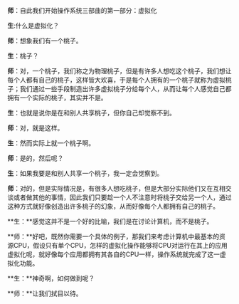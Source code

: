 **师**：自此我们开始操作系统三部曲的第一部分：虚拟化

**生**:什么是虚拟化？

**师**：想象我们有一个桃子。

**生**：桃子？

**师**：对，一个桃子，我们称之为物理桃子，但是有许多人想吃这个桃子，我们想让每个人都有自己的桃子，这样皆大欢喜，于是每个人拥有的一个桃子就称为虚拟桃子；我们通过一些手段制造出许多虚拟桃子分给每个人，从而让每个人感觉自己都拥有一个实际的桃子，其实并不是。

**生**：也就是说你是在和别人共享桃子，但你自己却觉察不到。

**师**：对，就是这样。

**生**：然而实际上就一个桃子啊。 

**师**：是的，然后呢？

**生**：如果我要是和别人共享一个桃子，我一定会觉察到。

**师**：对的，但是实际情况是，有很多人想吃桃子，但是大部分实际他们又在互相交谈或者做其他的事情，因此我们只要趁一个人不注意时将桃子交给另一个人，通过这种方式就好像创造出许多桃子的幻象，从而好像每个人都拥有自己的桃子。

**生：**感觉这并不是一个好的比喻，我们是在讨论计算机，而不是桃子。

**师：**好吧，既然你需要一个具体的例子，那我们来考虑计算机中最基本的资源CPU，假设只有单个CPU，怎样的虚拟化操作能够将CPU对运行在其上的应用虚拟化呢，就好像每个应用都拥有其各自的CPU一样，操作系统就完成了这一虚拟化功能。

**生：**神奇啊，如何做到呢？

**师：**让我们拭目以待。
